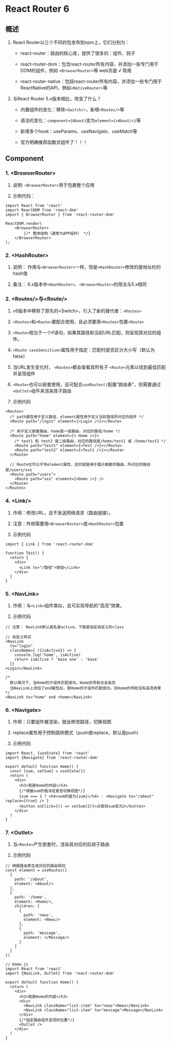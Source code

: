# React Router 6

## 概述

1. React Router以三个不同的包发布到npm上，它们分别为：

  	* react-router：路由的核心库，提供了很多的：组件、钩子

	* react-router-dom：包含react-router所有内容，并添加一些专门用于DOM的组件，例如 `<BrowserRouter>`等  web页面  √ 常用

	* react-router-native：包括react-router所有内容，并添加一些专门用于ReactNative的API，例如`<NativeRouter>`等

2. 与React Router 5.x版本相比，改变了什么？

  	* 内置组件的变化：移除`<Switch/>`，新增`<Routes/>`等

  	* 语法的变化：`component={About}`变为`element={<About/>}`等

  	* 新增多个hook：useParams、useNavigate、useMatch等

  	* 官方明确推荐函数式组件了！！！

## Component

### 1. \<BrowserRouter>

1. 说明: `<BrowserRouter>`用于包裹整个应用

2. 示例代码：

```
import React from 'react'
import ReactDOM from 'react-dom'
import { BrowserRouter } from 'react-router-dom'

ReactDOM.render(
	<BrowserRouter>
		{/* 整体结构（通常为APP组件） */}
	</BrowserRouter>
);
```

### 2. \<HashRouter>

1. 说明： 作用与`<BrowserRouter>`一样，但是`<HashRouter>`修改的是地址栏的hash值

2. 备注： 6.x版本中`<HashRouter>`、`<BrowserRouter>`的用法与5.x相同


### 2. \<Routes/>与\<Route/>

1. v6版本中移除了原先的\<Switch>，引入了新的替代者：`<Routes>`

2. `<Routes>`和`<Route>`要配合使用，且必须要用`<Routes>`包裹`<Route>`

3. `<Route>`相当于一个if语句，如果其路径和当前URL匹配，则呈现其对应的组件。

4. `<Route caseSensitive>`属性用于指定：匹配时是否区分大小写（默认为false）

5. 当URL发生变化时， `<Routes>`都会查看其所有子 `<Route>`元素以找到最佳匹配并呈现组件

6.  `<Route>`也可以嵌套使用，且可配合`useRoutes()`配置“路由表”，但需要通过`<Outlet>`组件来渲染其子路由

7. 示例代码

```
<Routes>
  /* path属性用于定义路径，element属性用于定义当前路径所对应的组件 */
  <Route path="/login" element={<Login />}></Route>

  /* 用于定义嵌套路由，home是一级路由，对应的路径/home */
  <Route path="home" element={< Home />}>
    /* test1 和 test2 是二级路由，对应的路径是/home/test1 或 /home/test2 */
    <Route path="test1" element={<Test />}></Route>
    <Route path="test2" element={<Test1 />}></Route>
  </Route>

  // Route也可以不写element属性，这时就是用于展示嵌套的路由，所对应的路径是/users/xxx
  <Route path="users">
    <Route path="xxx" element={<Demo />} />
  </Route>
</Routes>
```

### 4. \<Link/>

1. 作用：修改URL，且不发送网络请求（路由链接）。

2. 注意：外侧需要用`<BrowserRouter>`或`<HashRouter>`包裹

3. 示例代码

```
import { Link } from 'react-router-dom'

function Test() {
  return {
    <div>
      <Link to="/路径">按钮</Link>
    </div>
  }
}
```

### 5. \<NavLink>

1. 作用：与`<Link>`组件类似，且可实现导航的“高亮”效果。

2. 示例代码

```
// 注意： NavLink默认类名是active，下面是指定自定义的class

// 自定义样式
<NavLink
  to="login"
  className={ ({isActive}) => {
    console.log('home', isActive)
    return isActive ? 'base one' : 'base'
  }}
>Login</NavLink>

/*
  默认情况下，当Home的子组件匹配成功，Home的导航也会高亮
  当NavLink上添加了end属性后，若Home的子组件匹配成功，则Home的导航没有高亮效果
*/
<NavLink to="home" end >home</NavLink>
```

### 6. \<Navigate>

1. 作用：只要<Navigate>组件被渲染，就会修改路径，切换视图

2. replace属性用于控制跳转模式（push或replace，默认是push）

3. 示例代码

```
import React, {useState} from 'react'
import {Navigate} from 'react-router-dom'

export default function Home() {
  const [sum, setSum] = useState(1)
  return (
    <div>
      <h3>我是Home的内容</h3>
      {/*根据sum的值决定是否切换视图*/}
      {sum === 1 ? <h4>sum的值为{sum}</h4> : <Navigate to="/about" replace={true} /> }
      <button onClick={() => setSum(2)}>点我将sum变为2</button>
    </div>
  )
}

```

### 7. \<Outlet>

1. 当`<Route>`产生嵌套时，渲染其对应的后续子路由

2. 示例代码

```
// 根据路由表生成对应的路由规则
const element = useRoutes([
  {
    path: '/about',
    element: <About/>
  },
  {
    path: '/home',
    element: <Home/>,
    children: [
      {
        path: 'news',
        element: <News/>
      },
      {
        path: 'message',
        element: </Message/>
      }
    ]
  }
])

// Home.js
import React from 'react'
import {NavLink, Outlet} from 'react-router-dom'

export default function Home() {
  return (
    <div>
      <h3>我是Home的内容</h3>
      <div>
        <NavLink className="list-item" to="news">News</NavLink>
        <NavLink className="list-item" to="message">Message</NavLink>
      </div>
      {/*指定路由组件呈现的位置*/}
      <Outlet />
    </div>
  )
}
```


